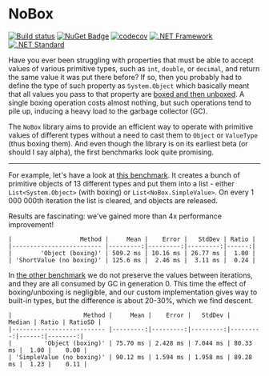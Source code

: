 # NoBox

[![Build status](https://ci.appveyor.com/api/projects/status/3b5mhdn26d19pec9?svg=true)](https://ci.appveyor.com/project/Pankraty/nobox)
[![NuGet Badge](https://badgen.net/nuget/v/nobox/latest)](https://www.nuget.org/packages/NoBox/)
[![codecov](https://codecov.io/gh/Pankraty/NoBox/branch/master/graph/badge.svg)](https://codecov.io/gh/Pankraty/NoBox)
[![.NET Framework](https://img.shields.io/badge/.NET%20Framework-%3E%3D%204.0-red.svg)](#)
[![.NET Standard](https://img.shields.io/badge/.NET%20Standard-%3E%3D%202.0-red.svg)](#)


Have you ever been struggling with properties that must be able to accept values of various primitive types, such as `int`, `double`, or `decimal`, and return the same value it was put there before? If so, then you probably had to define the type of such property as `System.Object` which basically meant that all values you pass to that property are [boxed and then unboxed](https://docs.microsoft.com/en-us/dotnet/csharp/programming-guide/types/boxing-and-unboxing). A single boxing operation costs almost nothing, but such operations tend to pile up, inducing a heavy load to the garbage collector (GC).

The `NoBox` library aims to provide an efficient way to operate with primitive values of different types without a need to cast them to `Object` or `ValueType` (thus boxing them). And even though the library is on its earliest beta (or should I say alpha), the first benchmarks look quite promising.


***
For example, let's have a look at [this benchmark](https://github.com/Pankraty/NoBox/blob/master/src/NoBox.Benchmarks/Benchmarks/ShortValueGen2Allocations.cs). It creates a bunch of primitive objects of 13 different types and put them into a list - either `List<System.Object>` (with boxing) or `List<NoBox.SimpleValue>`. On every 1 000 000th iteration the list is cleared, and objects are released.

Results are fascinating: we've gained more than 4x performance improvement!

```
|                   Method |     Mean |    Error |   StdDev | Ratio |
|------------------------- |---------:|---------:|---------:|------:|
|        'Object (boxing)' | 509.2 ms | 10.16 ms | 26.77 ms |  1.00 |
| 'ShortValue (no boxing)' | 125.6 ms |  2.46 ms |  3.11 ms |  0.24 |
```

In [the other benchmark](https://github.com/Pankraty/NoBox/blob/master/src/NoBox.Benchmarks/Benchmarks/SimpleValueGen0Allocations.cs) we do not preserve the values between iterations, and they are all consumed by GC in generation 0. This time the effect of boxing/unboxing is negligible, and our custom implementation gives way to built-in types, but the difference is about 20-30%, which we find descent.

```
|                    Method |     Mean |    Error |   StdDev |   Median | Ratio | RatioSD |
|-------------------------- |---------:|---------:|---------:|---------:|------:|--------:|
|         'Object (boxing)' | 75.70 ms | 2.428 ms | 7.044 ms | 80.33 ms |  1.00 |    0.00 |
| 'SimpleValue (no boxing)' | 90.12 ms | 1.594 ms | 1.958 ms | 89.28 ms |  1.23 |    0.11 |
```
